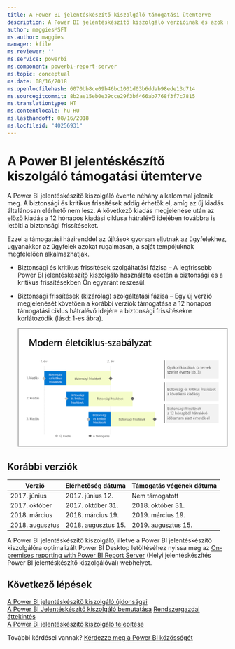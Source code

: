 ```yaml
---
title: A Power BI jelentéskészítő kiszolgáló támogatási ütemterve
description: A Power BI jelentéskészítő kiszolgáló verzióinak és azok elérhetőségének listája.
author: maggiesMSFT
ms.author: maggies
manager: kfile
ms.reviewer: ''
ms.service: powerbi
ms.component: powerbi-report-server
ms.topic: conceptual
ms.date: 08/16/2018
ms.openlocfilehash: 6070bb8ce09b46bc1001d03b6ddab98ede13d714
ms.sourcegitcommit: 8b2ae15eb0e39cce29f3bf466ab7768f3f7c7815
ms.translationtype: HT
ms.contentlocale: hu-HU
ms.lasthandoff: 08/16/2018
ms.locfileid: "40256931"
---
```

# <a name="support-timeline-for-power-bi-report-server"></a>A Power BI jelentéskészítő kiszolgáló támogatási ütemterve

A Power BI jelentéskészítő kiszolgáló évente néhány alkalommal jelenik meg. A biztonsági és kritikus frissítések addig érhetők el, amíg az új kiadás általánosan elérhető nem lesz. A következő kiadás megjelenése után az előző kiadás a 12 hónapos kiadási ciklusa hátralévő idejében továbbra is letölti a biztonsági frissítéseket.

Ezzel a támogatási házirenddel az újítások gyorsan eljutnak az ügyfelekhez, ugyanakkor az ügyfelek azokat rugalmasan, a saját tempójuknak megfelelően alkalmazhatják.

* Biztonsági és kritikus frissítések szolgáltatási fázisa – A legfrissebb Power BI jelentéskészítő kiszolgáló használata esetén a biztonsági és a kritikus frissítésekben Ön egyaránt részesül.
* Biztonsági frissítések (kizárólag) szolgáltatási fázisa – Egy új verzió megjelenését követően a korábbi verziók támogatása a 12 hónapos támogatási ciklus hátralévő idejére a biztonsági frissítésekre korlátozódik (lásd: 1-es ábra).

    ![Támogatási ütemtervet ábrázoló gráf](media/support-timeline/report-server-support-timeline-overall.png)

## <a name="version-history"></a>Korábbi verziók

| **Verzió** | **Elérhetőség dátuma** | **Támogatás végének dátuma** |
| --- | --- | --- |
| 2017. június |2017. június 12. |Nem támogatott |
| 2017. október |2017. október 31. |2018. október 31. |
| 2018. március | 2018. március 19. | 2019. március 19. |
| 2018. augusztus | 2018. augusztus 15. | 2019. augusztus 15. |

A Power BI jelentéskészítő kiszolgáló, illetve a Power BI jelentéskészítő kiszolgálóra optimalizált Power BI Desktop letöltéséhez nyissa meg az [On-premises reporting with Power BI Report Server](https://powerbi.microsoft.com/report-server/) (Helyi jelentéskészítés Power BI jelentéskészítő kiszolgálóval) webhelyet.

## <a name="next-steps"></a>Következő lépések
[A Power BI jelentéskészítő kiszolgáló újdonságai](whats-new.md)  
[A Power BI Jelentéskészítő kiszolgáló bemutatása](get-started.md)
[Rendszergazdai áttekintés](admin-handbook-overview.md)  
[A Power BI jelentéskészítő kiszolgáló telepítése](install-report-server.md)  

További kérdései vannak? [Kérdezze meg a Power BI közösségét](https://community.powerbi.com/)